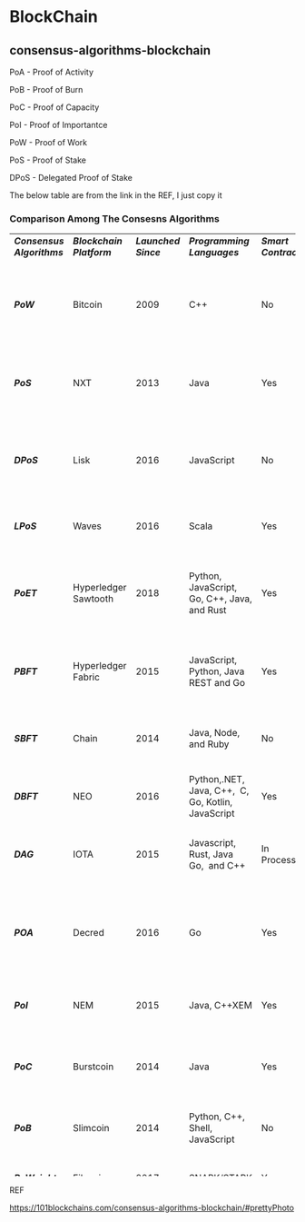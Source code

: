# BlockChain

## consensus-algorithms-blockchain

PoA - Proof of Activity 

PoB - Proof of Burn 

PoC - Proof of Capacity 

PoI - Proof of Importantce 

PoW - Proof of Work 

PoS - Proof of Stake 

DPoS - Delegated Proof of Stake 

The below table are from the link in the REF, I just copy it

<h3>Comparison Among The Consesns Algorithms</h3>
<table style="height: 1660px" width="799">
<tbody>
<tr>
<td width="64"><em><strong>Consensus Algorithms</strong></em></td>
<td colspan="2" width="128"><em><strong>Blockchain Platform</strong></em></td>
<td width="64"><em><strong>Launched Since</strong></em></td>
<td width="64"><em><strong>Programming Languages</strong></em></td>
<td width="64"><em><strong>Smart Contracts</strong></em></td>
<td width="64"><em><strong>Pros</strong></em></td>
<td width="64"><em><strong>Cons</strong></em></td>
</tr>
<tr>
<td width="64"><em><strong>PoW</strong></em></td>
<td colspan="2" width="128">Bitcoin</td>
<td width="64">2009</td>
<td width="64">C++</td>
<td width="64">No</td>
<td width="64">Less opportunity for 51% attack</p>
<p>Better Security</td>
<td width="64">Greater energy consumption</p>
<p>Centralization of Miners</td>
</tr>
<tr>
<td width="64"><em><strong>PoS</strong></em></td>
<td colspan="2" width="128">NXT</td>
<td width="64">2013</td>
<td width="64">Java</td>
<td width="64">Yes</td>
<td width="64">Energy efficient</p>
<p>More decentralized</td>
<td width="64">Nothing-at-stake problem</td>
</tr>
<tr>
<td width="64"><em><strong>DPoS</strong></em></td>
<td colspan="2" width="128">Lisk</td>
<td width="64">2016</td>
<td width="64">JavaScript</td>
<td width="64">No</td>
<td width="64">Energy efficient</p>
<p>Scalable</p>
<p>Increased security</td>
<td width="64">Partially centralized</p>
<p>Double spend attack</td>
</tr>
<tr>
<td width="64"><em><strong>LPoS</strong></em></td>
<td colspan="2" width="128">Waves</td>
<td width="64">2016</td>
<td width="64">Scala</td>
<td width="64">Yes</td>
<td width="64">Fair usage</p>
<p>Lease Coins</td>
<td width="64">Decentralization Issue</td>
</tr>
<tr>
<td width="64"><em><strong>PoET</strong></em></td>
<td colspan="2" width="128">Hyperledger Sawtooth</td>
<td width="64">2018</td>
<td width="64">Python, JavaScript, Go, C++, Java, and Rust</td>
<td width="64">Yes</td>
<td width="64">Cheap participation</td>
<td width="64">Need for specialized hardware</p>
<p>Not good for Public Blockchain</td>
</tr>
<tr>
<td width="64"><em><strong>PBFT</strong></em></td>
<td colspan="2" width="128">Hyperledger Fabric</td>
<td width="64">2015</td>
<td width="64">JavaScript, Python, Java REST and Go</td>
<td width="64">Yes</td>
<td width="64">No Need for Confirmation</p>
<p>Reduction in Energy</td>
<td width="64">Communication Gap</p>
<p>Sybil Attack</td>
</tr>
<tr>
<td width="64"><em><strong>SBFT</strong></em></td>
<td colspan="2" width="128">Chain</td>
<td width="64">2014</td>
<td width="64">Java, Node, and Ruby</td>
<td width="64">No</td>
<td width="64">Good Security</p>
<p>Signature Validation</td>
<td width="64">Not for Public Blockchain</td>
</tr>
<tr>
<td width="64"><em><strong>DBFT</strong></em></td>
<td colspan="2" width="128">NEO</td>
<td width="64">2016</td>
<td width="64">Python,.NET, Java, C++,  C, Go, Kotlin, JavaScript</td>
<td width="64">Yes</td>
<td width="64">Scalable</p>
<p>Fast</td>
<td width="64">Conflictions in the Chain</td>
</tr>
<tr>
<td width="64"><em><strong>DAG</strong></em></td>
<td colspan="2" width="128">IOTA</td>
<td width="64">2015</td>
<td width="64">Javascript, Rust, Java Go,  and C++</td>
<td width="64">In Process</td>
<td width="64">Low cost network</p>
<p>Scalability</td>
<td width="64">Implementation gaps</p>
<p>Not suited for smart contracts</td>
</tr>
<tr>
<td width="64"><em><strong>POA</strong></em></td>
<td colspan="2" width="128">Decred</td>
<td width="64">2016</td>
<td width="64">Go</td>
<td width="64">Yes</td>
<td width="64">Reduces the probability of the 51% attack</p>
<p>Equal contribution</td>
<td width="64">Greater energy consumption</p>
<p>Double signing</td>
</tr>
<tr>
<td width="64"><em><strong>PoI</strong></em></td>
<td colspan="2" width="128">NEM</td>
<td width="64">2015</td>
<td width="64">Java, C++XEM</td>
<td width="64">Yes</td>
<td width="64">Vesting</p>
<p>Transaction partnership</td>
<td width="64">Decentralization Issue</td>
</tr>
<tr>
<td width="64"><em><strong>PoC</strong></em></td>
<td colspan="2" width="128">Burstcoin</td>
<td width="64">2014</td>
<td width="64">Java</td>
<td width="64">Yes</td>
<td width="64">Cheap</p>
<p>Efficient</p>
<p>Distributed</td>
<td width="64">Favoring bigger fishes</p>
<p>Decentralization issue</td>
</tr>
<tr>
<td width="64"><em><strong>PoB</strong></em></td>
<td colspan="2" width="128">Slimcoin</td>
<td width="64">2014</td>
<td width="64">Python, C++, Shell, JavaScript</td>
<td width="64">No</td>
<td width="64">Preservation of the network</td>
<td width="64">Not for short term investors</p>
<p>Wasting coins</td>
</tr>
<tr>
<td width="64"><em><strong>PoWeight</strong></em></td>
<td colspan="2" width="128">Filecoin</td>
<td width="64">2017</td>
<td width="64">SNARK/STARK</td>
<td width="64">Yes</td>
<td width="64">Scalable</p>
<p>Customizable</td>
<td width="64">Issue with Incentivization</td>
</tr>
</tbody>
</table>


REF

https://101blockchains.com/consensus-algorithms-blockchain/#prettyPhoto